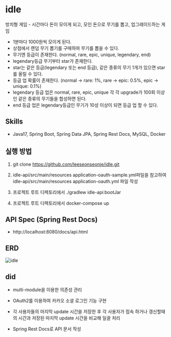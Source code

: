 # idle
방치형 게임 - 시간마다 돈이 모이게 되고, 모인 돈으로 무기를 뽑고, 업그레이드하는 게임
- 1분마다 1000원씩 모이게 된다.
- 상점에서 랜덤 무기 뽑기를 구매하여 무기를 뽑을 수 있다.
- 무기엔 등급이 존재한다. (normal, rare, epic, unique, legendary, end)
- legendary등급 무기부터 star가 존재한다.
- star는 같은 등급(legendary 또는 end 등급), 같은 종류의 무기 1개가 있으면 star를 올릴 수 있다.
- 등급 업 확률이 존재한다. (normal -> rare: 1%, rare -> epic: 0.5%, epic -> unique: 0.1%)
- legendary 등급 업은 normal, rare, epic, unique 각 각 upgrade가 100회 이상 인 같은 종류의 무기들을 합성하면 된다.
- end 등급 업은 legendary등급인 무기가 10성 이상이 되면 등급 업 할 수 있다.

## Skills
- Java17, Spring Boot, Spring Data JPA, Spring Rest Docs, MySQL, Docker

## 실행 방법
1. git clone https://github.com/leeseonseonje/idle.git

2. idle-api/src/main/resources application-oauth-sample.yml파일을 참고하여idle-api/src/main/resources application-oauth.yml 파일 작성

3. 프로젝트 루트 디렉토리에서 ./gradlew idle-api:bootJar

4. 프로젝트 루트 디렉토리에서 docker-compose up

## API Spec (Spring Rest Docs)
- http://localhost:8080/docs/api.html

## ERD
![idle](https://user-images.githubusercontent.com/72899707/233398865-71094549-8408-4a8d-a73b-21da1e27960f.png)

## did
- multi-module을 이용한 의존성 관리

- OAuth2를 이용하여 카카오 소셜 로그인 기능 구현

- 각 사용자들의 마지막 update 시간을 저장한 후 각 사용자가 접속 하거나 갱신할때의 시간과 저장된 마지막 update 시간을 비교해 일괄 처리

- Spring Rest Docs로 API 문서 작성
